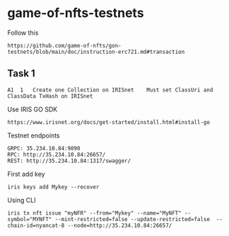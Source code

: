 # game-of-nfts-testnets

Follow this
```
https://github.com/game-of-nfts/gon-testnets/blob/main/doc/instruction-erc721.md#transaction
```

## Task 1
```
A1	1	Create one Collection on IRISnet	Must set ClassUri and ClassData	TxHash on IRISnet
```
 Use IRIS GO SDK
 ```
 https://www.irisnet.org/docs/get-started/install.html#install-go
 ```
 Testnet endpoints
 ```
GRPC: 35.234.10.84:9090
RPC: http://35.234.10.84:26657/
REST: http://35.234.10.84:1317/swagger/
```
First add key
```
iris keys add Mykey --recover
```
Using CLI
```
iris tx nft issue "myNFR" --from="Mykey" --name="MyNFT" --symbol="MYNFT" --mint-restricted=false --update-restricted=false  --chain-id=nyancat-8 --node=http://35.234.10.84:26657/
```